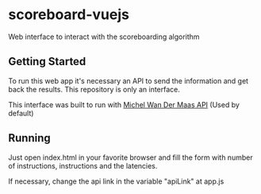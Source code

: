 # scoreboard-vuejs
Web interface to interact with the scoreboarding algorithm 

## Getting Started
To run this web app it's necessary an API to send the information and get back the results. This repository is only an interface.

This interface was built to run with [Michel Wan Der Maas API](https://github.com/michelwandermaas/trabalho_ARQ)  (Used by default)

## Running
Just open index.html in your favorite browser and fill the form with number of instructions, instructions and the latencies.

If necessary, change the api link in the variable "apiLink" at app.js

